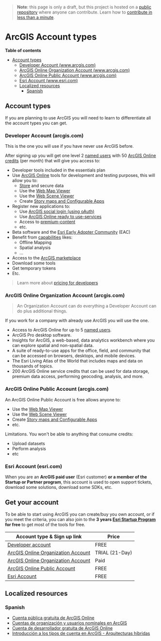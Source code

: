 > **Note**: this page is only a draft, but this project is hosted on a [public repository](https://github.com/hhkaos/awesome-arcgis) where anyone can contribute. Learn how to [contribute in less than a minute](https://github.com/hhkaos/awesome-arcgis/blob/master/CONTRIBUTING.md#contributions).

# ArcGIS Account types

<!-- START doctoc generated TOC please keep comment here to allow auto update -->
<!-- DON'T EDIT THIS SECTION, INSTEAD RE-RUN doctoc TO UPDATE -->
**Table of contents**

- [Account types](#account-types)
  - [Developer Account  (www.arcgis.com)](#developer-account--wwwarcgiscom)
  - [ArcGIS Online Organization Account (www.arcgis.com)](#arcgis-online-organization-account-wwwarcgiscom)
  - [ArcGIS Online Public Account (www.arcgis.com)](#arcgis-online-public-account-wwwarcgiscom)
  - [Esri Account  (www.esri.com)](#esri-account--wwwesricom)
  - [Localized resources](#localized-resources)
    - [Spanish](#spanish)

<!-- END doctoc generated TOC please keep comment here to allow auto update -->

## Account types

If you are planning to use ArcGIS you will need to learn to differentiate all the account types you can get.

### Developer Account (arcgis.com)

This is the one you will use if you have never use ArcGIS before.

After signing up you will get one level 2 [named users](./name-users/README.md) with 50 [ArcGIS Online credits](../products/arcgis-online/credits/README.md) (per month) that will give you access to:

* Developer tools included in the essentials plan
* Use [ArcGIS Online](../products/arcgis-online/README.md) tools for development and testing purposes, this will allow you to:
    * [Store](../content/data-storage/README.md) and secure data
    * Use the [Web Map Viewer](../products/web-map-viewer/README.md)
    * Use the [Web Scene Viewer](../products/web-scene-viewer/README.md)
    * Create [Story maps and Configurable Apps](../products/configurable-apps/README.md)
* Register new applications to:
  * Use [ArcGIS social login (using oAuth)](./name-users/oauth/README.md)
  * Use [ArcGIS Online ready to use-services](../products/arcgis-online/rest-apis/ready-to-use-services/README.md)
  * Access to [premium-content](../content/README.md)
  * etc.
* Beta software and the [Esri Early Adopter Community](https://www.esri.com/en-us/early-adopter) (EAC)
* Benefit from [capabilities](../capabilities/README.md) likes:
    * Offline Mapping
    * Spatial analysis
    * ...
* Access to the [ArcGIS marketplace](../marketplace/README.md)
* Download some tools
* Get temporary tokens
* Etc.

> Learn more about [pricing for developers](../developers/developer-plan/README.md)

### ArcGIS Online Organization Account (arcgis.com)

> An Organization Account can do everything a Developer Account can do plus additional things.

If you work for a company with already use ArcGIS you will use the one.

* Access to ArcGIS Online for up to 5 [named users](./name-users/README.md).
* ArcGIS Pro desktop software.
* Insights for ArcGIS, a web-based, data analytics workbench where you can explore spatial and non-spatial data.
* A suite of ready-to-use apps for the office, field, and community that can be accessed on browsers, desktops, and mobile devices.
* The Esri Living Atlas of the World that includes maps and data on thousands of topics.
* 200 ArcGIS Online service credits that can be used for data storage, premium data access, performing geocoding, analysis, and more.

### ArcGIS Online Public Account (arcgis.com)

An ArcGIS Online Public Account is free allows anyone to:

* Use the [Web Map Viewer](../products/web-map-viewer/README.md)
* Use the [Web Scene Viewer](../products/web-scene-viewer/README.md)
* Create [Story maps and Configurable Apps](../products/configurable-apps/README.md)
* etc.

Limitations. You won't be able to anything that consume credits:

* Upload datasets
* Perform analysis
* etc

### Esri Account (esri.com)

When you are an **ArcGIS paid user** (Esri customer) **or a member of the Startup or Partner program**, this account is used to open support tickets, download some solutions, download some SDKs, etc.

## Get your account

To be able to start using ArcGIS you can create/buy you own account, or if you meet the criteria, you can also join to the **3 years [Esri Startup Program](../../esri/startup-program/README.md) for free** to get most of the tools for free.

|Account type & Sign up link|Price|
|---|---|
|[Developer account](https://developers.arcgis.com/sign-up/)|FREE|
|[ArcGIS Online Organization Account](http://www.arcgis.com/features/free-trial.html)|TRIAL (21-Day)|
|[ArcGIS Online Organization Account](http://www.esri.com/software/arcgis/arcgisonline/purchase)|Paid|
|[ArcGIS Online Public Account](https://www.arcgis.com/home/createaccount.html)|FREE|
|[Esri Account](https://accounts.esri.com/signup)|FREE|

## Localized resources

### Spanish

* [Cuenta pública gratuita de ArcGIS Online](https://www.youtube.com/watch?v=cwAdu1lSkmw&index=10&t=0s&list=PLwq5dz_FjCx6C9-ZtGJGM1eBEjFyndXd6)
* [Cuentas de organización y usuarios nominales en ArcGIS](https://www.youtube.com/watch?v=040SuPH6_ow&list=PLwq5dz_FjCx6C9-ZtGJGM1eBEjFyndXd6&index=10)
* [Cuenta de desarrollador gratuita de ArcGIS Online](https://www.youtube.com/watch?v=w_ZrLpU662A&list=PLwq5dz_FjCx6C9-ZtGJGM1eBEjFyndXd6&index=11)
* [Introducción a los tipos de cuenta en ArcGIS - Arquitecturas híbridas](https://www.youtube.com/watch?v=HUn62MHslv8&index=8&list=PLwq5dz_FjCx6C9-ZtGJGM1eBEjFyndXd6)
